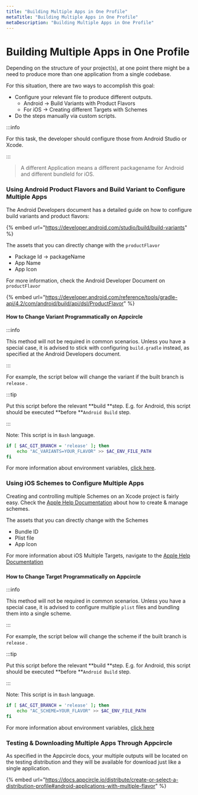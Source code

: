 ```yaml
---
title: "Building Multiple Apps in One Profile"
metaTitle: "Building Multiple Apps in One Profile"
metaDescription: "Building Multiple Apps in One Profile"
---
```

# Building Multiple Apps in One Profile

Depending on the structure of your project(s), at one point there might be a need to produce more than one application from a single codebase.

For this situation, there are two ways to accomplish this goal:

* Configure your relevant file to produce different outputs.
  * Android -> Build Variants with Product Flavors
  * For iOS -> Creating different Targets with Schemes
* Do the steps manually via custom scripts.

:::info

For this task, the developer should configure those from Android Studio or Xcode.

:::

> A different Application means a different packagename for Android and different bundleId for iOS.

### Using Android Product Flavors and Build Variant to Configure Multiple Apps

The Android Developers document has a detailed guide on how to configure build variants and product flavors:

{% embed url="https://developer.android.com/studio/build/build-variants" %}

The assets that you can directly change with the `productFlavor`

* Package Id -> packageName
* App Name
* App Icon

For more information, check the Android Developer Document on `productFlavor`

{% embed url="https://developer.android.com/reference/tools/gradle-api/4.2/com/android/build/api/dsl/ProductFlavor" %}

#### How to Change Variant Programmatically on Appcircle

:::info


This method will not be required in common scenarios. Unless you have a special case, it is advised to stick with configuring `build.gradle` instead, as specified at the Android Developers document.

:::

For example, the script below will change the variant if the built branch is `release` .&#x20;

:::tip

Put this script before the relevant **build **step. E.g. for Android, this script should be executed **before **`Android Build` step.

:::

Note: This script is in `Bash` language.

```bash
if [ $AC_GIT_BRANCH = 'release' ]; then
	echo "AC_VARIANTS=YOUR_FLAVOR" >> $AC_ENV_FILE_PATH
fi
```

For more information about environment variables, [click here](https://docs.appcircle.io/environment-variables/appcircle-specific-environment-variables#android-specific-environment-variables).

### Using iOS Schemes to Configure Multiple Apps

Creating and controlling multiple Schemes on an Xcode project is fairly easy. Check the [Apple Help Documentation](https://help.apple.com/xcode/mac/current/#/dev0bee46f46) about how to create & manage schemes.

The assets that you can directly change with the Schemes

* Bundle ID
* Plist file
* App Icon

<!-- ![](<../assets/image (216).png>) -->

&#x20;For more information about iOS Multiple Targets, navigate to the [Apple Help Documentation](https://help.apple.com/xcode/mac/current/#/dev38419576c)&#x20;

###

#### How to Change Target Programmatically on Appcircle

:::info


This method will not be required in common scenarios. Unless you have a special case, it is advised to configure multiple `plist` files and bundling them into a single scheme.

:::

For example, the script below will change the scheme if the built branch is `release` .

:::tip

Put this script before the relevant **build **step. E.g. for Android, this script should be executed **before **`Android Build` step.

:::

Note: This script is in `Bash` language.

```bash
if [ $AC_GIT_BRANCH = 'release' ]; then
	echo "AC_SCHEME=YOUR_FLAVOR" >> $AC_ENV_FILE_PATH
fi
```

For more information about environment variables, [click here](https://docs.appcircle.io/environment-variables/appcircle-specific-environment-variables#ios-specific-environment-variables)

### Testing & Downloading Multiple Apps Through Appcircle

As specified in the Appcircle docs, your multiple outputs will be located on the testing distribution and they will be available for download just like a single application.

{% embed url="https://docs.appcircle.io/distribute/create-or-select-a-distribution-profile#android-applications-with-multiple-flavor" %}


